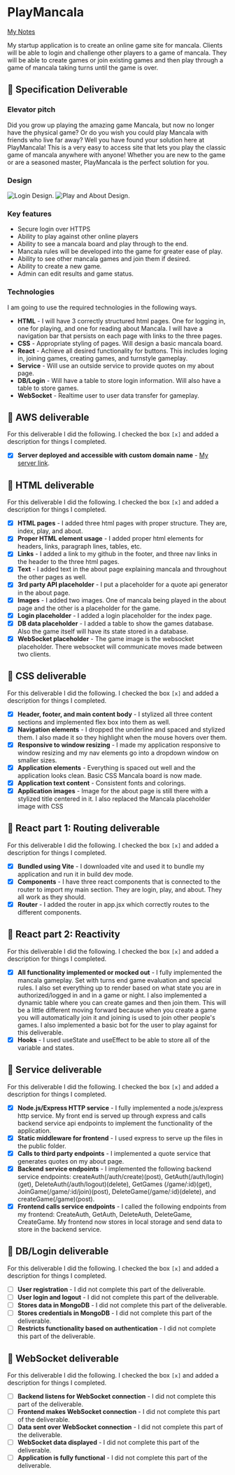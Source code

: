 # PlayMancala

[My Notes](notes.md)

My startup application is to create an online game site for mancala. Clients will be able to login and challenge other players to a game of mancala. They will be able to create games or join existing games and then play through a game of mancala taking turns until the game is over.

## 🚀 Specification Deliverable

### Elevator pitch

Did you grow up playing the amazing game Mancala, but now no longer have the physical game? Or do you wish you could play Mancala with friends who live far away? Well you have found your solution here at PlayMancala! This is a very easy to access site that lets you play the classic game of mancala anywhere with anyone! Whether you are new to the game or are a seasoned master, PlayMancala is the perfect solution for you.

### Design

![Login Design.](Resources/login.png)
![Play and About Design.](Resources/play-about.png)

### Key features

- Secure login over HTTPS
- Ability to play against other online players
- Ability to see a mancala board and play through to the end.
- Mancala rules will be developed into the game for greater ease of play.
- Ability to see other mancala games and join them if desired.
- Ability to create a new game.
- Admin can edit results and game status.

### Technologies

I am going to use the required technologies in the following ways.

- **HTML** - I will have 3 correctly structured html pages. One for logging in, one for playing, and one for reading about Mancala. I will have a navigation bar that persists on each page with links to the three pages.
- **CSS** - Appropriate styling of pages. Will design a basic mancala board.
- **React** - Achieve all desired functionality for buttons. This includes loging in, joining games, creating games, and turnstyle gameplay.
- **Service** - Will use an outside service to provide quotes on my about page.
- **DB/Login** - Will have a table to store login information. Will also have a table to store games.
- **WebSocket** - Realtime user to user data transfer for gameplay.

## 🚀 AWS deliverable

For this deliverable I did the following. I checked the box `[x]` and added a description for things I completed.

- [X] **Server deployed and accessible with custom domain name** - [My server link](https://jjohns-byu.click).

## 🚀 HTML deliverable

For this deliverable I did the following. I checked the box `[x]` and added a description for things I completed.


- [X] **HTML pages** - I added three html pages with proper structure. They are, index, play, and about. 
- [X] **Proper HTML element usage** - I added proper html elements for headers, links, paragraph lines, tables, etc.
- [X] **Links** - I added a link to my github in the footer, and three nav links in the header to the three html pages.
- [X] **Text** - I added text in the about page explaining mancala and throughout the other pages as well.
- [X] **3rd party API placeholder** - I put a placeholder for a quote api generator in the about page.
- [X] **Images** - I added two images. One of mancala being played in the about page and the other is a placeholder for the game.
- [X] **Login placeholder** - I added a login placeholder for the index page.
- [X] **DB data placeholder** - I added a table to show the games database. Also the game itself will have its state stored in a database.
- [X] **WebSocket placeholder** - The game image is the websocket placeholder. There websocket will communicate moves made between two clients.

## 🚀 CSS deliverable

For this deliverable I did the following. I checked the box `[x]` and added a description for things I completed.

- [X] **Header, footer, and main content body** - I stylized all three content sections and implemented flex box into them as well.
- [X] **Navigation elements** - I dropped the underline and spaced and stylized them. I also made it so they highlight when the mouse hovers over them.
- [X] **Responsive to window resizing** - I made my application responsive to window resizing and my nav elements go into a dropdown window on smaller sizes.
- [X] **Application elements** - Everything is spaced out well and the application looks clean. Basic CSS Mancala board is now made.
- [X] **Application text content** - Consistent fonts and colorings.
- [X] **Application images** - Image for the about page is still there with a stylized title centered in it. I also replaced the Mancala placeholder image with CSS

## 🚀 React part 1: Routing deliverable

For this deliverable I did the following. I checked the box `[x]` and added a description for things I completed.

- [X] **Bundled using Vite** - I downloaded vite and used it to bundle my application and run it in build dev mode.
- [X] **Components** - I have three react components that is connected to the router to import my main section. They are login, play, and about. They all work as they should.
- [X] **Router** - I added the router in app.jsx which correctly routes to the different components.

## 🚀 React part 2: Reactivity

For this deliverable I did the following. I checked the box `[x]` and added a description for things I completed.

- [X] **All functionality implemented or mocked out** - I fully implemented the mancala gameplay. Set with turns end game evaluation and special rules. I also set everything up to render based on what state you are in authorized/logged in and in a game or night. I also implemented a dynamic table where you can create games and then join them. This will be a little different moving forward because when you create a game you will automatically join it and joining is used to join other people's games. I also implemented a basic bot for the user to play against for this deliverable.
- [X] **Hooks** - I used useState and useEffect to be able to store all of the variable and states.

## 🚀 Service deliverable

For this deliverable I did the following. I checked the box `[x]` and added a description for things I completed.

- [X] **Node.js/Express HTTP service** - I fully implemented a node.js/express http service. My front end is served up through express and calls backend service api endpoints to implement the functionality of the application.
- [X] **Static middleware for frontend** - I used express to serve up the files in the public folder.
- [X] **Calls to third party endpoints** - I implemented a quote service that generates quotes on my about page.
- [X] **Backend service endpoints** - I implemented the following backend service endpoints: createAuth(/auth/create)(post), GetAuth(/auth/login)(get), DeleteAuth(/auth/logout)(delete), GetGames (/game/:id)(get), JoinGame(/game/:id/join)(post), DeleteGame(/game/:id)(delete), and createGame(/game)(post).
- [X] **Frontend calls service endpoints** - I called the following endpoints from my frontend: CreateAuth, GetAuth, DeleteAuth, DeleteGame, CreateGame. My frontend now stores in local storage and send data to store in the backend service.

## 🚀 DB/Login deliverable

For this deliverable I did the following. I checked the box `[x]` and added a description for things I completed.

- [ ] **User registration** - I did not complete this part of the deliverable.
- [ ] **User login and logout** - I did not complete this part of the deliverable.
- [ ] **Stores data in MongoDB** - I did not complete this part of the deliverable.
- [ ] **Stores credentials in MongoDB** - I did not complete this part of the deliverable.
- [ ] **Restricts functionality based on authentication** - I did not complete this part of the deliverable.

## 🚀 WebSocket deliverable

For this deliverable I did the following. I checked the box `[x]` and added a description for things I completed.

- [ ] **Backend listens for WebSocket connection** - I did not complete this part of the deliverable.
- [ ] **Frontend makes WebSocket connection** - I did not complete this part of the deliverable.
- [ ] **Data sent over WebSocket connection** - I did not complete this part of the deliverable.
- [ ] **WebSocket data displayed** - I did not complete this part of the deliverable.
- [ ] **Application is fully functional** - I did not complete this part of the deliverable.
